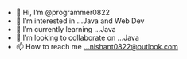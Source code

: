 - 👋 Hi, I’m @programmer0822
- 👀 I’m interested in ...Java and Web Dev
- 🌱 I’m currently learning ...Java
- 💞️ I’m looking to collaborate on ...Java
- 📫 How to reach me ...nishant0822@outlook.com

<!---
programmer0822/programmer0822 is a ✨ special ✨ repository because its `README.md` (this file) appears on your GitHub profile.
You can click the Preview link to take a look at your changes.
--->
